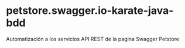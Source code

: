 # petstore.swagger.io-karate-java-bdd
Automatización a los servicios API REST de la pagina Swagger Petstore
